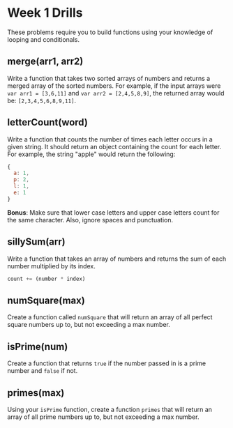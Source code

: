 # Week 1 Drills

These problems require you to build functions using your knowledge of looping and conditionals.

## merge(arr1, arr2)

Write a function that takes two sorted arrays of numbers and returns a merged array of the sorted numbers. For example, if the input arrays were `var arr1 = [3,6,11]` and `var arr2 = [2,4,5,8,9]`, the returned array would be: `[2,3,4,5,6,8,9,11]`.

## letterCount(word)

Write a function that counts the number of times each letter occurs in a given string. It should return an object containing the count for each letter. For example, the string "apple" would return the following:

```js
{
  a: 1,
  p: 2,
  l: 1,
  e: 1
}
```

**Bonus**: Make sure that lower case letters and upper case letters count for the same character. Also, ignore spaces and punctuation.

## sillySum(arr)

Write a function that takes an array of numbers and returns the sum of each number multiplied by its index.

```js
count += (number * index)
```

## numSquare(max)

Create a function called `numSquare` that will return an array of all perfect square numbers up to, but not exceeding a max number.

## isPrime(num)

Create a function that returns `true` if the number passed in is a prime number and `false` if not.

## primes(max)

Using your `isPrime` function, create a function `primes` that will return an array of all prime numbers up to, but not exceeding a max number.
